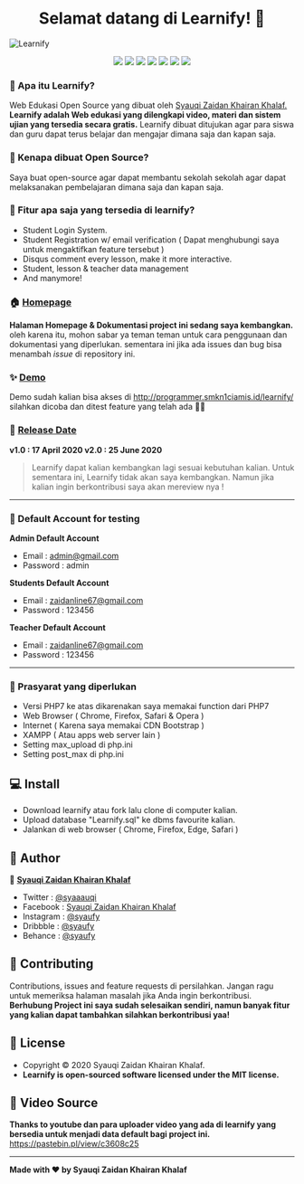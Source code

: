 <h1 align="center">Selamat datang di Learnify! 👋</h1>

![Learnify](https://user-images.githubusercontent.com/46257169/83959623-f946de80-a876-11ea-88db-f677be8f22e7.png)

<p align="center">
<img src="https://img.shields.io/github/issues/Syauqizaidan/Learnify?style=flat-square">
<img src="https://img.shields.io/github/stars/Syauqizaidan/Learnify?style=flat-square"> 
<img src="https://img.shields.io/github/forks/Syauqizaidan/Learnify?style=flat-square">
<img src="https://img.shields.io/github/license/Syauqizaidan/Learnify?style=flat-square">
<img src="http://hits.dwyl.com/syauqizaidan/https://githubcom/Syauqizaidan/Learnify.svg">
<img src="https://img.shields.io/badge/Maintained%3F-yes-green.svg?style=flat-square">
<img src="https://img.shields.io/github/followers/syauqi.svg?style=flat-square&label=Follow&maxAge=2592000">
</p>

### 🤔 Apa itu Learnify?
Web Edukasi Open Source yang dibuat oleh <a href="https://github.com/syauqi"> Syauqi Zaidan Khairan Khalaf. </a> **Learnify adalah Web edukasi yang dilengkapi video, materi dan sistem ujian yang tersedia secara gratis.** Learnify dibuat ditujukan agar para siswa dan guru dapat terus belajar dan mengajar dimana saja dan kapan saja.

### 🎉 Kenapa dibuat Open Source?
Saya buat open-source agar dapat membantu sekolah sekolah agar dapat melaksanakan pembelajaran dimana saja dan kapan saja.

### 🤨 Fitur apa saja yang tersedia di learnify?
- Student Login System.
- Student Registration w/ email verification ( Dapat menghubungi saya untuk mengaktifkan feature tersebut )
- Disqus comment every lesson, make it more interactive.
- Student, lesson & teacher data management
- And manymore!

### 🏠 <a href="#">Homepage</a>
**Halaman Homepage & Dokumentasi project ini sedang saya kembangkan.** oleh karena itu, mohon sabar ya teman teman untuk cara penggunaan dan dokumentasi yang diperlukan. sementara ini jika ada issues dan bug bisa menambah *issue* di repository ini.

### ✨ <a href="http://programmer.smkn1ciamis.id/learnify/">Demo</a>
Demo sudah kalian bisa akses di http://programmer.smkn1ciamis.id/learnify/
silahkan dicoba dan ditest feature yang telah ada 🤙🏻

### 📆 <a href="#">Release Date</a>
**v1.0 : 17 April 2020
v2.0 : 25 June 2020**
> Learnify dapat kalian kembangkan lagi sesuai kebutuhan kalian. Untuk sementara ini, Learnify tidak akan saya kembangkan. Namun jika kalian ingin berkontribusi saya akan mereview nya !

------------


 ### 👤 Default Account for testing
	
**Admin Default Account**
- Email : admin@gmail.com 
- Password : admin

**Students Default Account**
- Email : zaidanline67@gmail.com
- Password : 123456

**Teacher Default Account**
- Email : zaidanline67@gmail.com
- Password : 123456

------------


### 🧐 Prasyarat yang diperlukan 
- Versi PHP7 ke atas dikarenakan saya memakai function dari PHP7
- Web Browser ( Chrome, Firefox, Safari & Opera )
- Internet ( Karena saya memakai CDN Bootstrap )
- XAMPP ( Atau apps web server lain )
- Setting max_upload di php.ini
- Setting post_max di php.ini



## 💻 Install
- Download learnify atau fork lalu clone di computer kalian.
- Upload database "Learnify.sql" ke dbms favourite kalian.
- Jalankan di web browser ( Chrome, Firefox, Edge, Safari )


## 🧑 Author

👤 <a href="https://web.facebook.com/syaauqi"> **Syauqi Zaidan Khairan Khalaf**</a>
- Twitter : <a href="https://twitter.com/syaaauqi"> @syaaauqi</a>
- Facebook : <a href="https://web.facebook.com/syaaauqi"> Syauqi Zaidan Khairan Khalaf</a>
- Instagram : <a href="https://www.instagram.com/syaufy/">@syaufy </a>
- Dribbble : <a href="https://dribbble.com/syaufy">@syaufy </a>
- Behance :  <a href="https://www.behance.net/syaufy">@syaufy </a>

## 🤝 Contributing
Contributions, issues and feature requests di persilahkan.
Jangan ragu untuk memeriksa halaman masalah jika Anda ingin berkontribusi. **Berhubung Project ini saya sudah selesaikan sendiri, namun banyak fitur yang kalian dapat tambahkan silahkan berkontribusi yaa!**


## 📝 License
- Copyright © 2020 Syauqi Zaidan Khairan Khalaf.
- **Learnify is open-sourced software licensed under the MIT license.**

## 🎥 Video Source
**Thanks to youtube dan para uploader video yang ada di learnify yang bersedia untuk menjadi data default bagi project ini.**
https://pastebin.pl/view/c3608c25

------------
**Made with ❤️ by Syauqi Zaidan Khairan Khalaf**
